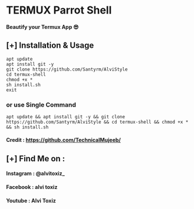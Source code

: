 # TERMUX Parrot Shell 
#### Beautify your Termux App 😎

## [+] Installation & Usage
```
apt update
apt install git -y
git clone https://github.com/Santyrm/AlviStyle
cd termux-shell
chmod +x *
sh install.sh
exit
```
### or use Single Command
```
apt update && apt install git -y && git clone https://github.com/Santyrm/AlviStyle && cd termux-shell && chmod +x * && sh install.sh
```

#### Credit : https://github.com/TechnicalMujeeb/

    
## [+] Find Me on :
#### Instagram : @alvitoxiz_
#### Facebook : alvi toxiz
#### Youtube : Alvi Toxiz 
